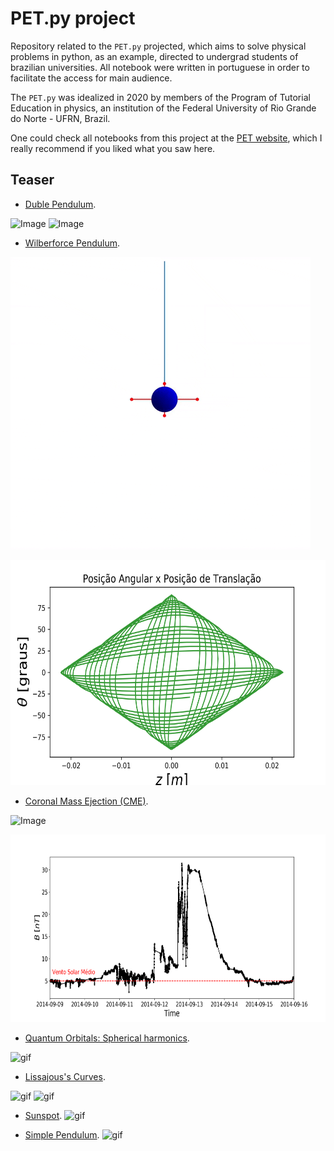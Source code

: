 # **PET.py** project

Repository related to the `PET.py` projected, which aims to solve physical problems in python, as an example, directed to undergrad students of brazilian universities. All notebook were written in portuguese in order to facilitate the access for main audience. 

The `PET.py` was idealized in 2020 by members of the Program of Tutorial Education in physics, an institution of the Federal University of Rio Grande do Norte - UFRN, Brazil. 

One could check all notebooks from this project at the [PET website](https://petfisica.home.blog/pet-py/), which I really recommend if you liked what you saw here.

## Teaser

- [Duble Pendulum](https://github.com/GabrielZuza/PET/blob/master/Duble_Pendulum.ipynb).

![Image](https://github.com/GabrielZuza/PET/blob/master/Plots/Duble/Plot5.gif)
![Image](https://github.com/GabrielZuza/PET/blob/master/Plots/Duble/Plot4.gif)

- [Wilberforce Pendulum](https://github.com/GabrielZuza/PET/blob/master/Wilberforce_Pendulum.ipynb).

![Image](https://github.com/GabrielZuza/PET/blob/master/Plots/Wilberforce_pendulum.gif)

<img src="https://github.com/GabrielZuza/PET/blob/master/Plots/Wilberforce2.png" data-canonical-src="https://github.com/GabrielZuza/PET/blob/master/Plots/Wilberforce2.png" width="640" height="360" />


- [Coronal Mass Ejection (CME)](https://github.com/GabrielZuza/PET/blob/master/Coronal_mass_ejection.ipynb).

![Image](https://github.com/GabrielZuza/PET/blob/master/Plots/sdo.gif)

<img src="https://github.com/GabrielZuza/PET/blob/master/Plots/CME_plot_1.png" data-canonical-src="https://github.com/GabrielZuza/PET/blob/master/Plots/CME_plot_1.png" width="700" height="300" />


- [Quantum Orbitals: Spherical harmonics](https://github.com/GabrielZuza/PET/blob/master/Quantum_Orbitals_Spherical_harmonics.ipynb).

![gif](https://github.com/GabrielZuza/PET/blob/master/Plots/Orbitals.gif)

- [Lissajous's Curves](https://github.com/GabrielZuza/PET/blob/master/Curva_de_lissajous.ipynb).

![gif](https://github.com/GabrielZuza/PET/blob/master/Plots/Lissajous_GIF.gif)
![gif](https://github.com/GabrielZuza/PET/blob/master/Plots/Lissajous.png)


- [Sunspot](https://github.com/GabrielZuza/PET/blob/master/Sunspots.ipynb).
![gif](https://github.com/GabrielZuza/PET/blob/master/Plots/Sunspots.png)

- [Simple Pendulum](https://github.com/GabrielZuza/PET/blob/master/Pendulo_Simples.ipynb).
![gif](https://github.com/GabrielZuza/PET/blob/master/Plots/simple_pend.png)

